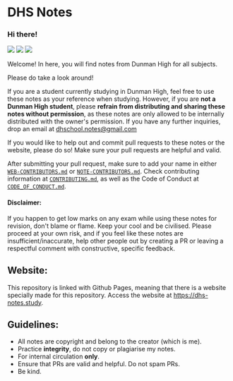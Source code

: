 # DHS Notes
### Hi there!

<img src="https://img.shields.io/github/repo-size/weiyi-m/dhs-notes"> <img src="https://img.shields.io/github/issues/weiyi-m/dhs-notes"> <img src="https://img.shields.io/github/license/weiyi-m/dhs-notes">

Welcome! In here, you will find notes from Dunman High for all subjects.

Please do take a look around! 

If you are a student currently studying in Dunman High, feel free to use these notes as your reference when studying. However, if you are **not a Dunman High student**, please **refrain from distributing and sharing these notes without permission**, as these notes are only allowed to be internally distributed with the owner's permission. If you have any further inquiries, drop an email at dhschool.notes@gmail.com

If you would like to help out and commit pull requests to these notes or the website, please do so! Make sure your pull requests are helpful and valid.

After submitting your pull request, make sure to add your name in either [`WEB-CONTRIBUTORS.md`](.github/WEB-CONTRIBUTORS.md) or [`NOTE-CONTRIBUTORS.md`](.github/NOTE-CONTRIBUTORS.md). Check contributing information at [`CONTRIBUTING.md`](CONTRIBUTING.md), as well as the Code of Conduct at [`CODE_OF_CONDUCT.md`](.github/CODE_OF_CONDUCT.md).

#### Disclaimer:
If you happen to get low marks on any exam while using these notes for revision, don't blame or flame. Keep your cool and be civilised. Please proceed at your own risk, and if you feel like these notes are insufficient/inaccurate, help other people out by creating a PR or leaving a respectful comment with constructive, specific feedback.

## Website:
This repository is linked with Github Pages, meaning that there is a website specially made for this repository.
Access the website at https://dhs-notes.study.

## Guidelines:
- All notes are copyright and belong to the creator (which is me).
- Practice **integrity**, do not copy or plagiarise my notes.
- For internal circulation **only**.
- Ensure that PRs are valid and helpful. Do not spam PRs.
- Be kind.


